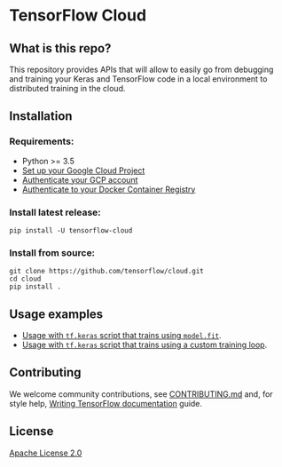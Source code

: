 # TensorFlow Cloud

## What is this repo?

This repository provides APIs that will allow to easily go from debugging and training your Keras and TensorFlow code in a local environment to distributed training in the cloud.

## Installation

### Requirements:

- Python >= 3.5
- [Set up your Google Cloud Project](https://cloud.google.com/ai-platform/docs/getting-started-keras#set_up_your_project)
- [Authenticate your GCP account](https://cloud.google.com/ai-platform/docs/getting-started-keras#authenticate_your_gcp_account)
- [Authenticate to your Docker Container Registry](https://cloud.google.com/container-registry/docs/advanced-authentication#gcloud-helper)


### Install latest release:

```
pip install -U tensorflow-cloud
```

### Install from source:

```
git clone https://github.com/tensorflow/cloud.git
cd cloud
pip install .
```

## Usage examples

- [Usage with `tf.keras` script that trains using `model.fit`](tests/integration/call_run_on_script_with_keras_fit.py).
- [Usage with `tf.keras` script that trains using a custom training loop](tests/integration/call_run_on_script_with_keras_ctl.py).

## Contributing

We welcome community contributions, see [CONTRIBUTING.md](CONTRIBUTING.md) and, for style help,
[Writing TensorFlow documentation](https://www.tensorflow.org/community/documentation)
guide.

## License

[Apache License 2.0](LICENSE)
